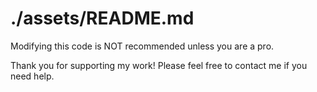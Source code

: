 # ./assets/README.md

Modifying this code is NOT recommended unless you are a pro.

Thank you for supporting my work! Please feel free to contact me if you need help.


